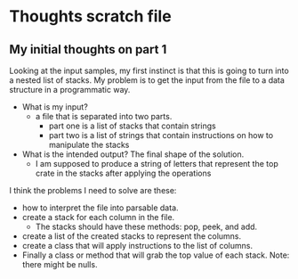 # Thoughts scratch file
## My initial thoughts on part 1
Looking at the input samples, my first instinct is that this is going to turn into a nested list of stacks.
My problem is to get the input from the file to a data structure in a programmatic way.

- What is my input?
  - a file that is separated into two parts.
    - part one is a list of stacks that contain strings
    - part two is a list of strings that contain instructions on how to manipulate the stacks
- What is the intended output? The final shape of the solution.
  - I am supposed to produce a string of letters that represent the top crate in the stacks after applying the operations

I think the problems I need to solve are these:
- how to interpret the file into parsable data.
- create a stack for each column in the file.
  - The stacks should have these methods: pop, peek, and add.
- create a list of the created stacks to represent the columns.
- create a class that will apply instructions to the list of columns.
- Finally a class or method that will grab the top value of each stack. Note: there might be nulls.


